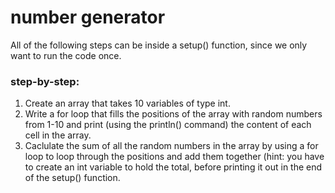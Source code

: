 # number generator

All of the following steps can be inside a setup() function, since we only want to run the code once.

### step-by-step:
1. Create an array that takes 10 variables of type int.
2. Write a for loop that fills the positions of the array with random numbers from 1-10 and print (using the println() command) the content of each cell in the array.
3. Caclulate the sum of all the random numbers in the array by using a for loop to loop through the positions and add them together (hint: you have to create an int variable to hold the total, before printing it out in the end of the setup() function.
